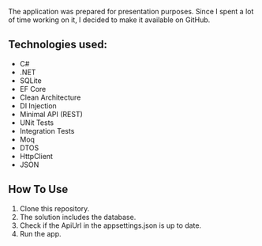 The application was prepared for presentation purposes. Since I spent a lot of time working on it, I decided to make it available on GitHub.

## Technologies used:
* C#
* .NET
* SQLite
* EF Core
* Clean Architecture
* DI Injection
* Minimal API (REST)
* UNit Tests
* Integration Tests
* Moq
* DTOS
* HttpClient
* JSON

## How To Use
1. Clone this repository.
2. The solution includes the database.
3. Check if the ApiUrl in the appsettings.json is up to date.
4. Run the app.
